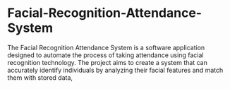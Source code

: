 # Facial-Recognition-Attendance-System
The Facial Recognition Attendance System is a software application designed to automate the process of taking attendance using facial recognition technology. The project aims to create a system that can accurately identify individuals by analyzing their facial features and match them with stored data,
